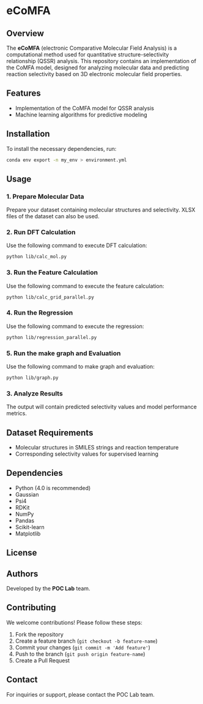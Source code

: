# eCoMFA

## Overview
The **eCoMFA** (electronic Comparative Molecular Field Analysis) is a computational method used for quantitative structure-selectivity relationship (QSSR) analysis. This repository contains an implementation of the CoMFA model, designed for analyzing molecular data and predicting reaction selectivity based on 3D electronic molecular field properties.

## Features
- Implementation of the CoMFA model for QSSR analysis
- Machine learning algorithms for predictive modeling

## Installation
To install the necessary dependencies, run:

```bash
conda env export -n my_env > environment.yml
```

## Usage
### 1. Prepare Molecular Data
Prepare your dataset containing molecular structures and selectivity. XLSX files of the dataset can also be used.

### 2. Run DFT Calculation
Use the following command to execute DFT calculation:

```bash
python lib/calc_mol.py
```

### 3. Run the Feature Calculation
Use the following command to execute the feature calculation:

```bash
python lib/calc_grid_parallel.py
```

### 4. Run the Regression
Use the following command to execute the regression:

```bash
python lib/regression_parallel.py
```

### 5. Run the make graph and Evaluation
Use the following command to make graph and evaluation:

```bash
python lib/graph.py
```

### 3. Analyze Results
The output will contain predicted selectivity values and model performance metrics.

## Dataset Requirements
- Molecular structures in SMILES strings and reaction temperature
- Corresponding selectivity values for supervised learning

## Dependencies
- Python (4.0 is recommended)
- Gaussian
- Psi4
- RDKit
- NumPy
- Pandas
- Scikit-learn
- Matplotlib

## License


## Authors
Developed by the **POC Lab** team.

## Contributing
We welcome contributions! Please follow these steps:
1. Fork the repository
2. Create a feature branch (`git checkout -b feature-name`)
3. Commit your changes (`git commit -m 'Add feature'`)
4. Push to the branch (`git push origin feature-name`)
5. Create a Pull Request

## Contact
For inquiries or support, please contact the POC Lab team.

